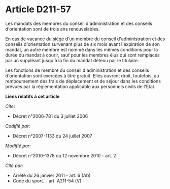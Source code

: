 # Article D211-57

Les mandats des membres du conseil d'administration et des conseils d'orientation sont de trois ans renouvelables. 

En cas de vacance du siège d'un membre du conseil d'administration et des conseils d'orientation survenant plus de six mois
avant l'expiration de son mandat, un autre membre est nommé dans les mêmes conditions pour la durée du mandat à courir, sauf
pour les membres élus qui sont remplacés par un suppléant jusqu'à la fin du mandat détenu par le titulaire. 

Les fonctions de membre du conseil d'administration et des conseils d'orientation sont exercées à titre gratuit. Elles
ouvrent droit, toutefois, au remboursement des frais de déplacement et de séjour dans les conditions prévues par la
réglementation applicable aux personnels civils de l'Etat.

**Liens relatifs à cet article**

_Cite_:

  - Décret n°2006-781 du 3 juillet 2006

_Codifié par_:

  - Décret n°2007-1133 du 24 juillet 2007

_Modifié par_:

  - Décret n°2010-1378 du 12 novembre 2010 - art. 2

_Cité par_:

  - Arrêté du 26 janvier 2011 - art. 6 (Ab)
  - Code du sport. - art. A211-54 (V)
